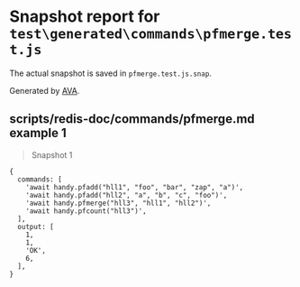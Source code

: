 # Snapshot report for `test\generated\commands\pfmerge.test.js`

The actual snapshot is saved in `pfmerge.test.js.snap`.

Generated by [AVA](https://ava.li).

## scripts/redis-doc/commands/pfmerge.md example 1

> Snapshot 1

    {
      commands: [
        'await handy.pfadd("hll1", "foo", "bar", "zap", "a")',
        'await handy.pfadd("hll2", "a", "b", "c", "foo")',
        'await handy.pfmerge("hll3", "hll1", "hll2")',
        'await handy.pfcount("hll3")',
      ],
      output: [
        1,
        1,
        'OK',
        6,
      ],
    }
